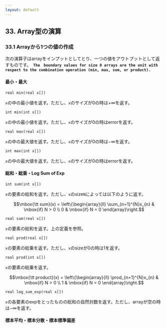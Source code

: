 ```yaml
---
layout: default
---
```


## 33. Array型の演算

### 33.1 Arrayから1つの値の作成
次の演算子はarrayをインプットとしてとり、一つの値をアウトプットとして返すものです。　**`The　boundary values for size 0 arrays are the unit with respect to the combination operation
(min, max, sum, or product).`**

#### 最小・最大

~~~plain
real min(real x[])
~~~

`x`の中の最小値を返す。ただし、`x`のサイズが0の時は$+\infty$を返す。

~~~plain
int min(int x[])
~~~

`x`の中の最小値を返す。ただし、`x`のサイズが0の時はerrorを返す。

~~~plain
real max(real x[])
~~~

`x`の中の最大値を返す。ただし、`x`のサイズが0の時は$-\infty$を返す。

~~~plain
int max(int x[])
~~~

`x`の中の最大値を返す。ただし、`x`のサイズが0の時はerrorを返す。

#### 総和・総乗・Log Sum of Exp

~~~plain
int sum(int x[])
~~~

`x`の要素の総和を返す。ただし、`x`のsize`N`によっては以下のように返す。　　

$$\mbox{\tt sum}(x) = \left\{\begin{array}{ll} \sum_{n=1}^{N}x_{n} & \mbox{if} N > 0 \\ 0 & \mbox{if} N = 0 \end{array}\right.$$

~~~plain
real sum(real x[])
~~~

`x`の要素の総和を返す。上の定義を参照。

~~~plain
real prod(real x[])
~~~

`x`の要素の総乗を返す。ただし、`x`のsizeが0の時は1を返す。

~~~plain
real prod(int x[])
~~~

`x`の要素の総乗を返す。　　

$$\mbox{\tt product}(x) = \left\{\begin{array}{ll} \prod_{n=1}^{N}x_{n} & \mbox{if} N > 0 \\ 1 & \mbox{if} N = 0 \end{array}\right.$$

~~~plain
real log_sum_exp(real x[])
~~~

`x`の各要素のexpをとったものの総和の自然対数を返す。ただし、arrayが空の時は$-\infty$を返す。

#### 標本平均・標本分散・標本標準偏差
